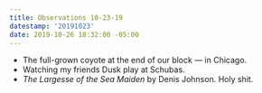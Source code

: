 ```yaml
---
title: Observations 10-23-19
datestamp: '20191023'
date: 2019-10-26 18:32:00 -05:00
---
```


- The full-grown coyote at the end of our block — in Chicago.
- Watching my friends Dusk play at Schubas.
- *The Largesse of the Sea Maiden* by Denis Johnson. Holy shit.
